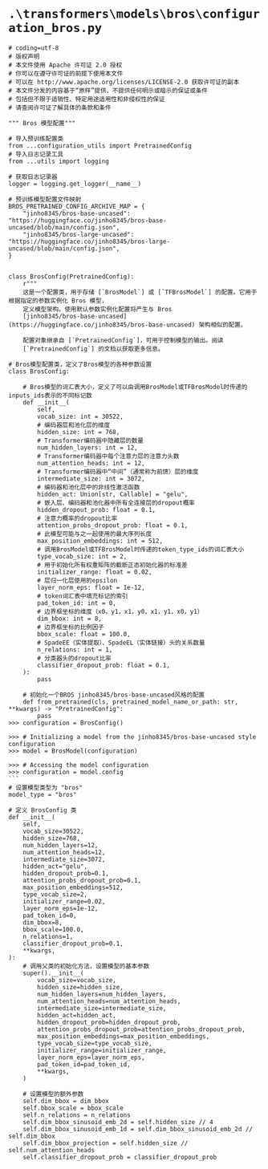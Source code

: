 # `.\transformers\models\bros\configuration_bros.py`

```
# coding=utf-8
# 版权声明
# 本文件使用 Apache 许可证 2.0 授权
# 你可以在遵守许可证的前提下使用本文件
# 可以在 http://www.apache.org/licenses/LICENSE-2.0 获取许可证的副本
# 本文件分发的内容基于“原样”提供，不提供任何明示或暗示的保证或条件
# 包括但不限于适销性、特定用途适用性和非侵权性的保证
# 请查阅许可证了解具体的条款和条件

""" Bros 模型配置"""

# 导入预训练配置类
from ...configuration_utils import PretrainedConfig
# 导入日志记录工具
from ...utils import logging

# 获取日志记录器
logger = logging.get_logger(__name__)

# 预训练模型配置文件映射
BROS_PRETRAINED_CONFIG_ARCHIVE_MAP = {
    "jinho8345/bros-base-uncased": "https://huggingface.co/jinho8345/bros-base-uncased/blob/main/config.json",
    "jinho8345/bros-large-uncased": "https://huggingface.co/jinho8345/bros-large-uncased/blob/main/config.json",
}


class BrosConfig(PretrainedConfig):
    r"""
    这是一个配置类，用于存储 [`BrosModel`] 或 [`TFBrosModel`] 的配置。它用于根据指定的参数实例化 Bros 模型，
    定义模型架构。使用默认参数实例化配置将产生与 Bros
    [jinho8345/bros-base-uncased](https://huggingface.co/jinho8345/bros-base-uncased) 架构相似的配置。

    配置对象继承自 [`PretrainedConfig`]，可用于控制模型的输出。阅读
    [`PretrainedConfig`] 的文档以获取更多信息。
```  
    # Bros模型配置类，定义了Bros模型的各种参数设置
    class BrosConfig:
    
        # Bros模型的词汇表大小，定义了可以由调用BrosModel或TFBrosModel时传递的inputs_ids表示的不同标记数
        def __init__(
            self,
            vocab_size: int = 30522,
            # 编码器层和池化层的维度
            hidden_size: int = 768,
            # Transformer编码器中隐藏层的数量
            num_hidden_layers: int = 12,
            # Transformer编码器中每个注意力层的注意力头数
            num_attention_heads: int = 12,
            # Transformer编码器中“中间”（通常称为前馈）层的维度
            intermediate_size: int = 3072,
            # 编码器和池化层中的非线性激活函数
            hidden_act: Union[str, Callable] = "gelu",
            # 嵌入层、编码器和池化器中所有全连接层的dropout概率
            hidden_dropout_prob: float = 0.1,
            # 注意力概率的dropout比率
            attention_probs_dropout_prob: float = 0.1,
            # 此模型可能与之一起使用的最大序列长度
            max_position_embeddings: int = 512,
            # 调用BrosModel或TFBrosModel时传递的token_type_ids的词汇表大小
            type_vocab_size: int = 2,
            # 用于初始化所有权重矩阵的截断正态初始化器的标准差
            initializer_range: float = 0.02,
            # 层归一化层使用的epsilon
            layer_norm_eps: float = 1e-12,
            # token词汇表中填充标记的索引
            pad_token_id: int = 0,
            # 边界框坐标的维度（x0，y1，x1，y0，x1，y1，x0，y1）
            dim_bbox: int = 8,
            # 边界框坐标的比例因子
            bbox_scale: float = 100.0,
            # SpadeEE（实体提取）、SpadeEL（实体链接）头的关系数量
            n_relations: int = 1,
            # 分类器头的dropout比率
            classifier_dropout_prob: float = 0.1,
        ):
            pass
    
        # 初始化一个BROS jinho8345/bros-base-uncased风格的配置
        def from_pretrained(cls, pretrained_model_name_or_path: str, **kwargs) -> "PretrainedConfig":
            pass
    >>> configuration = BrosConfig()

    >>> # Initializing a model from the jinho8345/bros-base-uncased style configuration
    >>> model = BrosModel(configuration)

    >>> # Accessing the model configuration
    >>> configuration = model.config
    ```
    # 设置模型类型为 "bros"
    model_type = "bros"

    # 定义 BrosConfig 类
    def __init__(
        self,
        vocab_size=30522,
        hidden_size=768,
        num_hidden_layers=12,
        num_attention_heads=12,
        intermediate_size=3072,
        hidden_act="gelu",
        hidden_dropout_prob=0.1,
        attention_probs_dropout_prob=0.1,
        max_position_embeddings=512,
        type_vocab_size=2,
        initializer_range=0.02,
        layer_norm_eps=1e-12,
        pad_token_id=0,
        dim_bbox=8,
        bbox_scale=100.0,
        n_relations=1,
        classifier_dropout_prob=0.1,
        **kwargs,
    ):
        # 调用父类的初始化方法，设置模型的基本参数
        super().__init__(
            vocab_size=vocab_size,
            hidden_size=hidden_size,
            num_hidden_layers=num_hidden_layers,
            num_attention_heads=num_attention_heads,
            intermediate_size=intermediate_size,
            hidden_act=hidden_act,
            hidden_dropout_prob=hidden_dropout_prob,
            attention_probs_dropout_prob=attention_probs_dropout_prob,
            max_position_embeddings=max_position_embeddings,
            type_vocab_size=type_vocab_size,
            initializer_range=initializer_range,
            layer_norm_eps=layer_norm_eps,
            pad_token_id=pad_token_id,
            **kwargs,
        )

        # 设置模型的额外参数
        self.dim_bbox = dim_bbox
        self.bbox_scale = bbox_scale
        self.n_relations = n_relations
        self.dim_bbox_sinusoid_emb_2d = self.hidden_size // 4
        self.dim_bbox_sinusoid_emb_1d = self.dim_bbox_sinusoid_emb_2d // self.dim_bbox
        self.dim_bbox_projection = self.hidden_size // self.num_attention_heads
        self.classifier_dropout_prob = classifier_dropout_prob
```